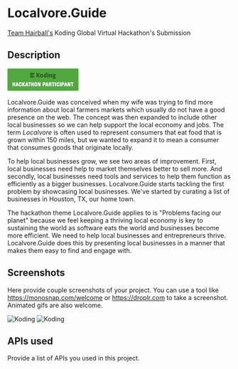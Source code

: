 # Localvore.Guide

[Team Hairball's](https://github.com/koding/global.hackathon/blob/master/Teams/TeamHairball/ABOUT.md) Koding Global Virtual Hackathon's Submission

## Description

[![Koding Hackathon](https://raw.githubusercontent.com/pizzapanther/Localvore/master/about/badge.png "Koding Hackathon")](https://koding.com/Hackathon)

Localvore.Guide was conceived when my wife was trying to find more information about local farmers markets which usually do not have a good presence on the web. The concept was then expanded to include other local businesses so we can help support the local economy and jobs. The term _Localvore_ is often used to represent consumers that eat food that is grown within 150 miles, but we wanted to expand it to mean a consumer that consumes goods that originate locally.

To help local businesses grow, we see two areas of improvement. First, local businesses need help to market themselves better to sell more. And secondly, local businesses need tools and services to help them function as efficiently as a bigger businesses. Localvore.Guide starts tackling the first problem by showcasing local businesses. We've started by curating a list of businesses in Houston, TX, our home town.

The hackathon theme Localvore.Guide applies to is "Problems facing our planet" because we feel keeping a thriving local economy is key to sustaining the world as software eats the world and businesses become more efficient. We need to help local businesses and entrepreneurs thrive. Localvore.Guide does this by presenting local businesses in a manner that makes them easy to find and engage with.

## Screenshots

Here provide couple screenshots of your project. You can use a tool like https://monosnap.com/welcome or https://droplr.com to take a screenshot. Animated gifs are also welcome.

![Koding](https://koding.com/a/site.landing/images/slideshow/2x/ss-terminal.png "Koding")
![Koding](https://koding.com/a/site.landing/images/slideshow/2x/ss-ide.png "Koding")

## APIs used

Provide a list of APIs you used in this project.
